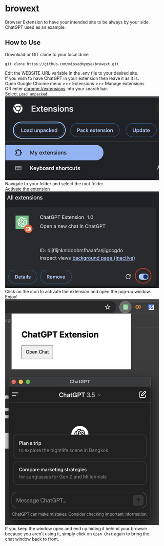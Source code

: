 # browext
Browser Extension to have your intended site to be always by your side. ChatGPT used as an example.
## How to Use
Download or GIT clone to your local drive
```
git clone https://github.com/missedmyeye/browext.git
```
Edit the WEBSITE_URL variable in the .env file to your desired site.<br>
If you wish to have ChatGPT in your extension then leave it as it is.<br>
Open Google Chrome menu >>> Extensions >>> Manage extensions<br>
OR enter [chrome://extensions](chrome://extensions) into your search bar.<br>
Select `Load unpacked`<br>
<img src='./img/loadunpacked.png'><br>
Navigate to your folder and select the root folder.<br>
Activate the extension<br>
<img src='./img/activate.png'><br>
Click on the icon to activate the extension and open the pop-up window. Enjoy!<br>
<img src='./img/usage.png'><br>
If you keep the window open and end up hiding it behind your browser because you aren't using it, simply click on `Open Chat` again to bring the chat window back to front.